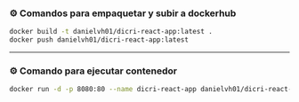 ### ⚙️ Comandos para empaquetar y subir a dockerhub

```bash
docker build -t danielvh01/dicri-react-app:latest .
docker push danielvh01/dicri-react-app:latest
```
---

### ⚙️ Comando para ejecutar contenedor

```bash
docker run -d -p 8080:80 --name dicri-react-app danielvh01/dicri-react-app:latest
```

